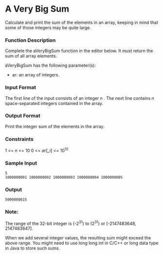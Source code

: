 # A Very Big Sum

Calculate and print the sum of the elements in an array, keeping in mind that some of those integers may be quite large.

### Function Description

Complete the aVeryBigSum function in the editor below. It must return the sum of all array elements.

aVeryBigSum has the following parameter(s):

* ar: an array of integers.

### Input Format

The first line of the input consists of an integer _n_ . 
The next line contains _n_ space-separated integers contained in the array.

### Output Format

Print the integer sum of the elements in the array.

### Constraints 
1 <= _n_ <= 10
0 <= _ar_[_i] <= 10<sup>10</sup>

### Sample Input
```
5
1000000001 1000000002 1000000003 1000000004 1000000005
```

### Output
```
5000000015
```

### Note:

The range of the 32-bit integer is (-2<sup>31</sup>) to (2<sup>31</sup>) or [-2147483648, 2147483647].

When we add several integer values, the resulting sum might exceed the above range. You might need to use long long int in C/C++ or long data type in Java to store such sums.